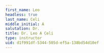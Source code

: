 ```yaml
---
first_name: Leo
headless: true
last_name: Celi
middle_initial: A
salutation: Dr.
title: Dr. Leo A Celi
type: instructor
uid: d1f991df-5344-505d-ef5a-138bd54d10ef
---
```

